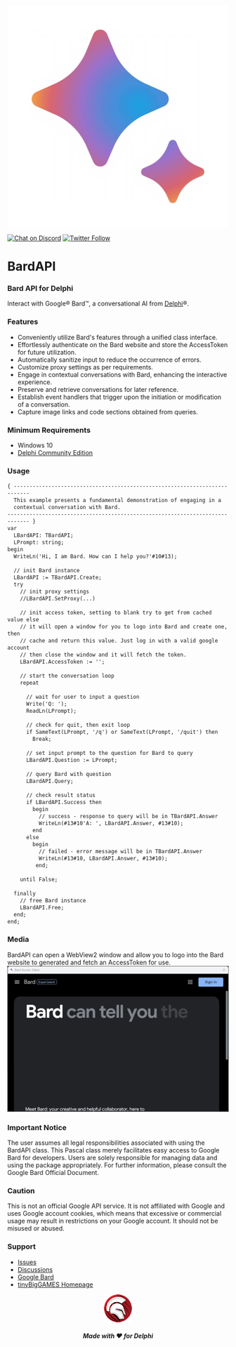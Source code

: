 ![BardAPI](media/BardAPI.png)  

[![Chat on Discord](https://img.shields.io/discord/754884471324672040.svg?logo=discord)](https://discord.gg/tPWjMwK) [![Twitter Follow](https://img.shields.io/twitter/follow/tinyBigGAMES?style=social)](https://twitter.com/tinyBigGAMES)
# BardAPI 
### Bard API for Delphi

Interact with Google&reg; Bard&trade;, a conversational AI from <a href="https://www.embarcadero.com/es/products/delphi" target="_blank">Delphi</a>&reg;. 

### Features
- Conveniently utilize Bard's features through a unified class interface.
- Effortlessly authenticate on the Bard website and store the AccessToken for future utilization.
- Automatically sanitize input to reduce the occurrence of errors.
- Customize proxy settings as per requirements.
- Engage in contextual conversations with Bard, enhancing the interactive experience.
- Preserve and retrieve conversations for later reference.
- Establish event handlers that trigger upon the initiation or modification of a conversation.
- Capture image links and code sections obtained from queries.

### Minimum Requirements 
- Windows 10
- <a href="https://www.embarcadero.com/products/delphi/starter" target="_blank">Delphi Community Edition</a>

### Usage
```Delphi
{ ---------------------------------------------------------------------------
  This example presents a fundamental demonstration of engaging in a
  contextual conversation with Bard.
----------------------------------------------------------------------------- }
var
  LBardAPI: TBardAPI;
  LPrompt: string;
begin
  WriteLn('Hi, I am Bard. How can I help you?'#10#13);

  // init Bard instance
  LBardAPI := TBardAPI.Create;
  try
    // init proxy settings
    //LBardAPI.SetProxy(...)

    // init access token, setting to blank try to get from cached value else
    // it will open a window for you to logo into Bard and create one, then
    // cache and return this value. Just log in with a valid google account
    // then close the window and it will fetch the token.
    LBardAPI.AccessToken := '';

    // start the conversation loop
    repeat

      // wait for user to input a question
      Write('Q: ');
      ReadLn(LPrompt);

      // check for quit, then exit loop
      if SameText(LPrompt, '/q') or SameText(LPrompt, '/quit') then
        Break;

      // set input prompt to the question for Bard to query
      LBardAPI.Question := LPrompt;

      // query Bard with question
      LBardAPI.Query;

      // check result status
      if LBardAPI.Success then
        begin
          // success - response to query will be in TBardAPI.Answer
          WriteLn(#13#10'A: ', LBardAPI.Answer, #13#10);
        end
      else
        begin
          // failed - error message will be in TBardAPI.Answer
          WriteLn(#13#10, LBardAPI.Answer, #13#10);
         end;

    until False;

  finally
    // free Bard instance
    LBardAPI.Free;
  end;
end;
```

### Media
BardAPI can open a WebView2 window and allow you to logo into the Bard website to generated and fetch an AccessToken for use.
![BardAPI AccessToken](media/BardAPIAccessToken.jpg)  

### Important Notice
The user assumes all legal responsibilities associated with using the BardAPI class. This Pascal class merely facilitates easy access to Google Bard for developers. Users are solely responsible for managing data and using the package appropriately. For further information, please consult the Google Bard Official Document.

### Caution
This is not an official Google API service. It is not affiliated with Google and uses Google account cookies, which means that excessive or commercial usage may result in restrictions on your Google account. It should not be misused or abused.

### Support
- <a href="https://github.com/tinyBigGAMES/BardAPI/issues" target="_blank">Issues</a>
- <a href="https://github.com/tinyBigGAMES/BardAPI/discussions" target="_blank">Discussions</a>
- <a href="https://bard.google.com" target="_blank">Google Bard</a>
- <a href="https://tinybiggames.com/" target="_blank">tinyBigGAMES Homepage</a>

<p align="center">
<img src="media/Delphi.png" alt="Delphi">
</p>
<h5 align="center">

Made with :heart: for Delphi
</h5>

